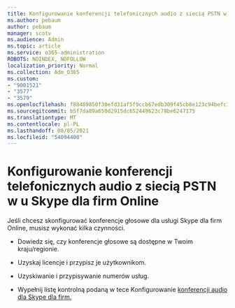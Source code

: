 ```yaml
---
title: Konfigurowanie konferencji telefonicznych audio z siecią PSTN w u Skype dla firm Online
ms.author: pebaum
author: pebaum
manager: scotv
ms.audience: Admin
ms.topic: article
ms.service: o365-administration
ROBOTS: NOINDEX, NOFOLLOW
localization_priority: Normal
ms.collection: Adm_O365
ms.custom:
- "9001521"
- "3577"
- "3579"
ms.openlocfilehash: f88489850f30efd31af5f9ccb67edb309f45cb8e123c94befc70fdd72ee98450
ms.sourcegitcommit: b5f7da89a650d2915dc652449623c78be6247175
ms.translationtype: MT
ms.contentlocale: pl-PL
ms.lasthandoff: 08/05/2021
ms.locfileid: "54094400"
---
```

# <a name="setup-pstn-dial-in-audio-conferencing-in-skype-for-business-online"></a>Konfigurowanie konferencji telefonicznych audio z siecią PSTN w u Skype dla firm Online

Jeśli chcesz skonfigurować konferencje głosowe dla usługi Skype dla firm Online, musisz wykonać kilka czynności. 

- Dowiedz się, czy konferencje głosowe są dostępne w Twoim kraju/regionie.

- Uzyskaj licencje i przypisz je użytkownikom.

- Uzyskiwanie i przypisywanie numerów usług.

- Wypełnij listę kontrolną podaną w tece Konfigurowanie [konferencji audio dla Skype dla firm.](https://docs.microsoft.com/SkypeForBusiness/audio-conferencing-in-office-365/set-up-audio-conferencing)
